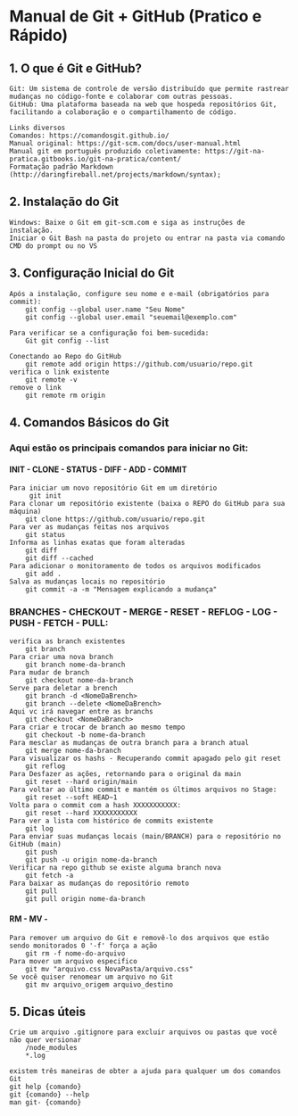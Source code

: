 # Manual de Git + GitHub (Pratico e Rápido)

## 1. O que é Git e GitHub?
    Git: Um sistema de controle de versão distribuído que permite rastrear mudanças no código-fonte e colaborar com outras pessoas.
    GitHub: Uma plataforma baseada na web que hospeda repositórios Git, facilitando a colaboração e o compartilhamento de código.
    
    Links diversos
    Comandos: https://comandosgit.github.io/
    Manual original: https://git-scm.com/docs/user-manual.html
    Manual git em português produzido coletivamente: https://git-na-pratica.gitbooks.io/git-na-pratica/content/
    Formatação padrão Markdown (http://daringfireball.net/projects/markdown/syntax);

## 2. Instalação do Git
    Windows: Baixe o Git em git-scm.com e siga as instruções de instalação.
    Iniciar o Git Bash na pasta do projeto ou entrar na pasta via comando CMD do prompt ou no VS

## 3. Configuração Inicial do Git
    Após a instalação, configure seu nome e e-mail (obrigatórios para commit):
        git config --global user.name "Seu Nome"
        git config --global user.email "seuemail@exemplo.com"

    Para verificar se a configuração foi bem-sucedida:
        Git git config --list 

    Conectando ao Repo do GitHub
        git remote add origin https://github.com/usuario/repo.git
    verifica o link existente
        git remote -v
    remove o link
        git remote rm origin
        
## 4. Comandos Básicos do Git
### Aqui estão os principais comandos para iniciar no Git:
#### INIT - CLONE - STATUS - DIFF - ADD - COMMIT
    Para iniciar um novo repositório Git em um diretório
         git init 
    Para clonar um repositório existente (baixa o REPO do GitHub para sua máquina)
        git clone https://github.com/usuario/repo.git
    Para ver as mudanças feitas nos arquivos
        git status
    Informa as linhas exatas que foram alteradas
        git diff
        git diff --cached
    Para adicionar o monitoramento de todos os arquivos modificados
        git add .
    Salva as mudanças locais no repositório
        git commit -a -m "Mensagem explicando a mudança"

### BRANCHES - CHECKOUT - MERGE - RESET - REFLOG - LOG - PUSH - FETCH - PULL:
    verifica as branch existentes
        git branch
    Para criar uma nova branch
        git branch nome-da-branch
    Para mudar de branch
        git checkout nome-da-branch
    Serve para deletar a brench
        git branch -d <NomeDaBrench>
        git branch --delete <NomeDaBrench>
    Aqui vc irá navegar entre as branchs
        git checkout <NomeDaBranch>
    Para criar e trocar de branch ao mesmo tempo
        git checkout -b nome-da-branch
    Para mesclar as mudanças de outra branch para a branch atual
        git merge nome-da-branch
    Para visualizar os hashs - Recuperando commit apagado pelo git reset        
        git reflog
    Para Desfazer as ações, retornando para o original da main
        git reset --hard origin/main
    Para voltar ao último commit e mantém os últimos arquivos no Stage:
        git reset --soft HEAD~1
    Volta para o commit com a hash XXXXXXXXXXX:
        git reset --hard XXXXXXXXXXX
    Para ver a lista com histórico de commits existente
        git log
    Para enviar suas mudanças locais (main/BRANCH) para o repositório no GitHub (main)
        git push
        git push -u origin nome-da-branch
    Verificar na repo github se existe alguma branch nova
        git fetch -a
    Para baixar as mudanças do repositório remoto
        git pull
        git pull origin nome-da-branch
#### RM - MV - 
    Para remover um arquivo do Git e removê-lo dos arquivos que estão sendo monitorados 0 '-f' força a ação
        git rm -f nome-do-arquivo
    Para mover um arquivo especifico
        git mv "arquivo.css NovaPasta/arquivo.css"
    Se você quiser renomear um arquivo no Git
        git mv arquivo_origem arquivo_destino

## 5. Dicas úteis
    Crie um arquivo .gitignore para excluir arquivos ou pastas que você não quer versionar
        /node_modules
        *.log

    existem três maneiras de obter a ajuda para qualquer um dos comandos Git
    git help {comando}
    git {comando} --help
    man git- {comando}

